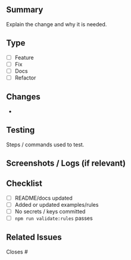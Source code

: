 ## Summary
Explain the change and why it is needed.

## Type
- [ ] Feature
- [ ] Fix
- [ ] Docs
- [ ] Refactor

## Changes
- 

## Testing
Steps / commands used to test.

## Screenshots / Logs (if relevant)

## Checklist
- [ ] README/docs updated
- [ ] Added or updated examples/rules
- [ ] No secrets / keys committed
- [ ] `npm run validate:rules` passes

## Related Issues
Closes #
